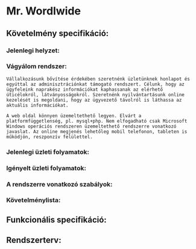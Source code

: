 # Mr. Wordlwide
## Követelmény specifikáció:
### Jelenlegi helyzet:
### Vágyálom rendszer:
    Vállalkozásunk bővítése érdekében szeretnénk üzletünknek honlapot és egyúttal az adminisztrációnkat támogató rendszert. Célunk, hogy az ügyfeleink naprakész információkat kaphassanak az elérhető úticélokról, látványosságokról. Szeretnénk nyilvántartásunk online kezelését is megoldani, hogy az ügyvezető távolról is láthassa az aktuális információkat.

    A web oldal könnyen üzemeltethető legyen. Elvárt a platformfüggetlenség, pl. mysql+php. Nem elfogadható csak Microsoft Windows operációs rendszeren üzemeltethető rendszerre vonatkozó javaslat. Az online megjenés lehetőleg mobil telefonon, tableten is működjön, reszponzív felülettel.
### Jelenlegi üzleti folyamatok:
### Igényelt üzleti folyamatok:
### A rendszerre vonatkozó szabályok:
### Követelménylista:
## Funkcionális specifikáció:
## Rendszerterv:
